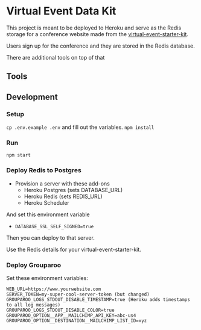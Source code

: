 # Virtual Event Data Kit

This project is meant to be deployed to Heroku and serve as the Redis storage for a conference website made from the [virtual-event-starter-kit](https://github.com/vercel/virtual-event-starter-kit).

Users sign up for the conference and they are stored in the Redis database.

There are additional tools on top of that

## Tools

## Development

### Setup

`cp .env.example .env` and fill out the variables.
`npm install`

### Run

`npm start`

### Deploy Redis to Postgres

- Provision a server with these add-ons
  - Heroku Postgres (sets DATABASE_URL)
  - Heroku Redis (sets REDIS_URL)
  - Heroku Scheduler

And set this environment variable

- `DATABASE_SSL_SELF_SIGNED=true`

Then you can deploy to that server.

Use the Redis details for your virtual-event-starter-kit.

### Deploy Grouparoo

Set these environment variables:

```
WEB_URL=https://www.yourwebsite.com
SERVER_TOKEN=my-super-cool-server-token (but changed)
GROUPAROO_LOGS_STDOUT_DISABLE_TIMESTAMP=true (Heroku adds timestamps to all log messages)
GROUPAROO_LOGS_STDOUT_DISABLE_COLOR=true
GROUPAROO_OPTION__APP__MAILCHIMP_API_KEY=abc-us4
GROUPAROO_OPTION__DESTINATION__MAILCHIMP_LIST_ID=xyz
```
